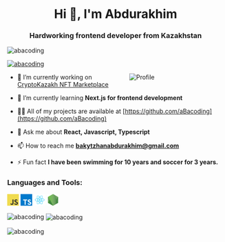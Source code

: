 <h1 align="center">Hi 👋, I'm Abdurakhim</h1>
<h3 align="center">Hardworking frontend developer from Kazakhstan</h3>

<p align="left"> <img src="https://komarev.com/ghpvc/?username=abacoding&label=Profile%20views&color=0e75b6&style=flat" alt="abacoding" /> </p>

<p align="left"> <a href="https://github.com/ryo-ma/github-profile-trophy"><img src="https://github-profile-trophy.vercel.app/?username=abacoding" alt="abacoding" /></a> </p>

<img align="right" alt="Profile" width="220" src="https://media1.tenor.com/m/DSO-nqzTlCoAAAAd/ayanokoji.gif">

- 🔭 I’m currently working on [CryptoKazakh NFT Marketplace](https://github.com/aBacoding/CryptoKazakh)

- 🌱 I’m currently learning **Next.js for frontend development**

- 👨‍💻 All of my projects are available at [https://github.com/aBacoding](https://github.com/aBacoding)

- 💬 Ask me about **React, Javascript, Typescript**

- 📫 How to reach me **bakytzhanabdurakhim@gmail.com**

- ⚡ Fun fact **I have been swimming for 10 years and soccer for 3 years.**

<h3 align="left">Languages and Tools:</h3>
<p align="left">
<code><img height="27" alt="javascript" src="https://raw.githubusercontent.com/github/explore/80688e429a7d4ef2fca1e82350fe8e3517d3494d/topics/javascript/javascript.png"></code>
<code><img height="27" alt="typescript" src="https://raw.githubusercontent.com/github/explore/80688e429a7d4ef2fca1e82350fe8e3517d3494d/topics/typescript/typescript.png"></code>
<code><img height="27" alt="react" src="https://raw.githubusercontent.com/github/explore/80688e429a7d4ef2fca1e82350fe8e3517d3494d/topics/react/react.png"></code>
<code><img height="27" alt="nodejs" src="https://raw.githubusercontent.com/github/explore/80688e429a7d4ef2fca1e82350fe8e3517d3494d/topics/nodejs/nodejs.png"></code>    
</p>

<p><img align="left" src="https://github-readme-stats.vercel.app/api/top-langs?username=abacoding&show_icons=true&locale=en&layout=compact" alt="abacoding" /></p>

<p>&nbsp;<img align="center" src="https://github-readme-stats.vercel.app/api?username=abacoding&show_icons=true&locale=en" alt="abacoding" /></p>

<p><img align="center" src="https://github-readme-streak-stats.herokuapp.com/?user=abacoding&" alt="abacoding" /></p>
